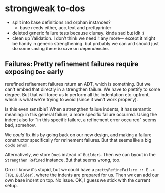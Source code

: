 # strongweak to-dos
* split into base definitions and orphan instances?
  * base needs either, acc, text and prettyprinter
* deleted generic failure tests because clumsy. kinda sad but idk :(
* clean up Validation. I don't think we need it any more-- except it might be
  handy in generic strengthening. but probably we can and should just do some
  casing there to save on dependencies

## Failures: Pretty refinement failures require exposing `Doc` early
rerefined refinement failures return an ADT, which is something. But we can't
embed that directly in a strengthen failure. We have to prettify to some degree.
But that will force us to perform all the indentation etc. upfront, which is
what we're trying to avoid (since it won't work properly).

Is this even sensible? When a strengthen failure indents, it has semantic
meaning: in this general failure, a more specific failure occurred. Using the
indent also for "in this specific failure, a refinement error occurred" seems
bad, somehow.

We _could_ fix this by going back on our new design, and making a failure
constructor specifically for refinement failures. But that seems like a big code
smell.

Alternatively, we store `Doc`s instead of `Builder`s. Then we can layout in the
`Strengthen Refined` instance. But that seems wrong, too.

Orrrr I know it's stupid, but we could have a `prettyRefineFailure :: E ->
[TBL.Builder]`, where the indents are prepared for us. Then we can add our own
base indent on top. No issue. OK, I guess we stick with the current setup.

